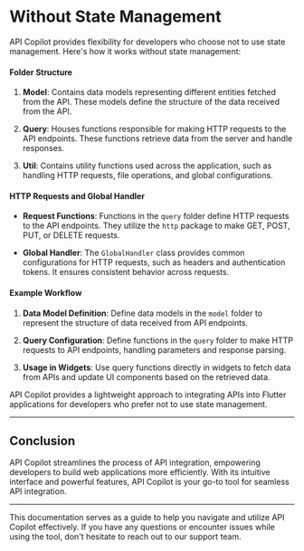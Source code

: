 

# Without State Management

API Copilot provides flexibility for developers who choose not to use state management. Here's how it works without state management:

#### Folder Structure

1. **Model**: Contains data models representing different entities fetched from the API. These models define the structure of the data received from the API.

2. **Query**: Houses functions responsible for making HTTP requests to the API endpoints. These functions retrieve data from the server and handle responses.

3. **Util**: Contains utility functions used across the application, such as handling HTTP requests, file operations, and global configurations.

#### HTTP Requests and Global Handler

- **Request Functions**: Functions in the `query` folder define HTTP requests to the API endpoints. They utilize the `http` package to make GET, POST, PUT, or DELETE requests.

- **Global Handler**: The `GlobalHandler` class provides common configurations for HTTP requests, such as headers and authentication tokens. It ensures consistent behavior across requests.


#### Example Workflow

1. **Data Model Definition**: Define data models in the `model` folder to represent the structure of data received from API endpoints.

2. **Query Configuration**: Define functions in the `query` folder to make HTTP requests to API endpoints, handling parameters and response parsing.

3. **Usage in Widgets**: Use query functions directly in widgets to fetch data from APIs and update UI components based on the retrieved data.

API Copilot provides a lightweight approach to integrating APIs into Flutter applications for developers who prefer not to use state management.







---

## Conclusion

API Copilot streamlines the process of API integration, empowering developers to build web applications more efficiently. With its intuitive interface and powerful features, API Copilot is your go-to tool for seamless API integration.

---

This documentation serves as a guide to help you navigate and utilize API Copilot effectively. If you have any questions or encounter issues while using the tool, don't hesitate to reach out to our support team.
